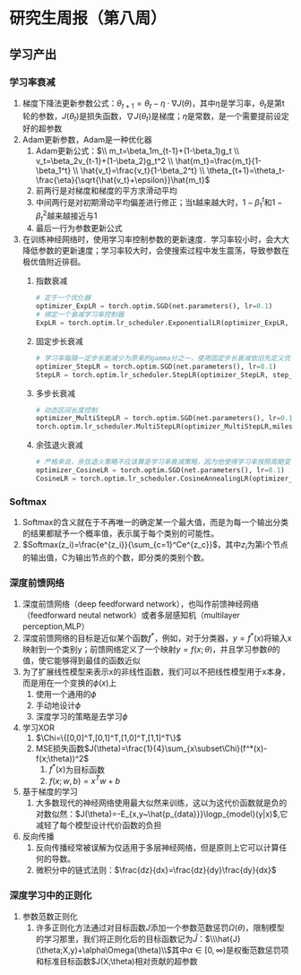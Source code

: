 # 研究生周报（第八周）

## 学习产出

### 学习率衰减

1. 梯度下降法更新参数公式：$\theta_{t+1}=\theta_t-\eta\cdot\nabla J(\theta)$，其中$\eta$是学习率，$\theta_t$是第t轮的参数，$J(\theta_t)$是损失函数，$\nabla J(\theta_t)$是梯度；$\eta$是常数，是一个需要提前设定好的超参数
2. Adam更新参数，Adam是一种优化器
   1. Adam更新公式：$\\ m_t=\beta_1m_{t-1}+(1-\beta_1)g_t \\ v_t=\beta_2v_{t-1}+(1-\beta_2)g_t^2 \\ \hat{m_t}=\frac{m_t}{1-\beta_1^t} \\ \hat{v_t}=\frac{v_t}{1-\beta_2^t} \\ \theta_{t+1}=\theta_t-\frac{\eta}{\sqrt{\hat{v_t}+\epsilon}}\hat{m_t}$
   2. 前两行是对梯度和梯度的平方求滑动平均
   3. 中间两行是对初期滑动平均偏差进行修正；当t越来越大时，$1-\beta_1^t$和$1-\beta_t^2$越来越接近与1
   4. 最后一行为参数更新公式
3. 在训练神经网络时，使用学习率控制参数的更新速度．学习率较小时，会大大降低参数的更新速度；学习率较大时，会使搜索过程中发生震荡，导致参数在极优值附近徘徊。
   1. 指数衰减

      ```python
      # 定于一个优化器
      optimizer_ExpLR = torch.optim.SGD(net.parameters(), lr=0.1)
      # 绑定一个衰减学习率控制器
      ExpLR = torch.optim.lr_scheduler.ExponentialLR(optimizer_ExpLR, gamma=0.98)
      ```

   2. 固定步长衰减

      ```python
      # 学习率每隔一定步长能减少为原来的gamma分之一，使用固定步长衰减依旧先定义优化器，再给优化器绑定StepLR对象
      optimizer_StepLR = torch.optim.SGD(net.parameters(), lr=0.1)
      StepLR = torch.optim.lr_scheduler.StepLR(optimizer_StepLR, step_size=step_size, gamma=0.65)
      ```

   3. 多步长衰减

      ```python
      # 动态区间长度控制
      optimizer_MultiStepLR = torch.optim.SGD(net.parameters(), lr=0.1)
      torch.optim.lr_scheduler.MultiStepLR(optimizer_MultiStepLR,milestones=[200, 300, 320, 340, 200], gamma=0.8)
      ```

   4. 余弦退火衰减

      ```python
      # 严格来说，余弦退火策略不应该算是学习率衰减策略，因为他使得学习率按照周期变化
      optimizer_CosineLR = torch.optim.SGD(net.parameters(), lr=0.1)
      CosineLR = torch.optim.lr_scheduler.CosineAnnealingLR(optimizer_CosineLR, T_max=150, eta_min=0)
      ```

### Softmax

1. Softmax的含义就在于不再唯一的确定某一个最大值，而是为每一个输出分类的结果都赋予一个概率值，表示属于每个类别的可能性。
2. $Softmax(z_i)=\frac{e^{z_i}}{\sum_{c=1}^Ce^{z_c}}$，其中$z_i$为第i个节点的输出值，C为输出节点的个数，即分类的类别个数。

### 深度前馈网络

1. 深度前馈网络（deep feedforward network），也叫作前馈神经网络（feedforward neutal network）或者多层感知机（multilayer perception,MLP）
2. 深度前馈网络的目标是近似某个函数$f^*$，例如，对于分类器，$y=f^*(x)$将输入x映射到一个类别y；前馈网络定义了一个映射$y=f(x;\theta)$，并且学习参数$\theta$的值，使它能够得到最佳的函数近似
3. 为了扩展线性模型来表示x的非线性函数，我们可以不把线性模型用于x本身，而是用在一个变换的$\phi(x)$上
   1. 使用一个通用的$\phi$
   2. 手动地设计$\phi$
   3. 深度学习的策略是去学习$\phi$
4. 学习XOR
   1. $\Chi=\{[0,0]^T,[0,1]^T,[1,0]^T,[1,1]^T\}$
   2. MSE损失函数$J(\theta)=\frac{1}{4}\sum_{x\subset\Chi}(f^*(x)-f(x;\theta))^2$
      1. $f^*(x)$为目标函数
      2. $f(x;w,b)=x^Tw+b$
5. 基于梯度的学习
   1. 大多数现代的神经网络使用最大似然来训练，这以为这代价函数就是负的对数似然：$J(\theta)=-E_{x,y~\hat{p_{data}}}\logp_{model}(y|x)$,它减轻了每个模型设计代价函数的负担
6. 反向传播
   1. 反向传播经常被误解为仅适用于多层神经网络，但是原则上它可以计算任何的导数。
   2. 微积分中的链式法则：$\frac{dz}{dx}=\frac{dz}{dy}\frac{dy}{dx}$

### 深度学习中的正则化

1. 参数范数正则化
   1. 许多正则化方法通过对目标函数$J$添加一个参数范数惩罚$\Omega(\theta)$，限制模型的学习那里，我们将正则化后的目标函数记为$\hat{J}$：$\\\hat{J}(\theta;X,y)+\alpha\Omega(\theta)\\$其中$\alpha\in[0,\infty)$是权衡范数惩罚项和标准目标函数$J(X;\theta)相对贡献的超参数
